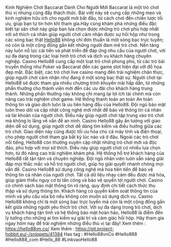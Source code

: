 Kinh Nghiệm Chơi Baccarat Dành Cho Người Mới
Baccarat là một trò chơi thú vị nhưng cũng đầy thách thức. Bài viết này sẽ cung cấp những mẹo và kinh nghiệm hữu ích cho người mới bắt đầu, từ cách chơi đến chiến lược tối ưu, giúp bạn tự tin hơn khi tham gia.Hãy cùng khám phá những điều đặc biệt tại sân chơi này giúp bạn lựa chọn được những trò chơi phù hợp nhất với sở thích cá nhân giúp người chơi cảm nhận được sự hồi hộp như trong các sòng bạc thật [Hello88](https://hello88vn.co/) không chỉ đơn thuần là một sòng bạc trực tuyến; nó còn là một cộng đồng gắn kết những người đam mê trò chơi. Nền tảng này luôn nỗ lực cải tiến và phát triển để đáp ứng nhu cầu của người chơi, với sự đa dạng trong các loại hình trò chơi và dịch vụ khách hàng chuyên nghiệp.
Casino Hello88 cung cấp một loạt trò chơi phong phú, từ các trò bài truyền thống như Poker và Baccarat đến các game slot hiện đại với đồ họa đẹp mắt. Đặc biệt, các trò chơi live casino mang đến trải nghiệm chân thực, giúp người chơi cảm nhận như đang ở một sòng bạc thật sự.
Người chơi tại Hello88 sẽ được tham gia nhiều chương trình khuyến mãi hấp dẫn, từ những phần thưởng cho thành viên mới đến các ưu đãi cho khách hàng trung thành. Những phần thưởng này không chỉ mang lại lợi ích tài chính mà còn nâng cao trải nghiệm chơi game.
Hệ thống thanh toán an toàn
An toàn thông tin và giao dịch luôn là ưu tiên hàng đầu của Hello88. Đội ngũ bảo mật luôn theo dõi và cập nhật công nghệ mới nhất để bảo vệ thông tin cá nhân và tài khoản của người chơi. Điều này giúp người chơi tập trung vào trò chơi mà không lo lắng về vấn đề an ninh.
Casino Hello88 gây ấn tượng với giao diện dễ sử dụng, giúp người chơi dễ dàng tìm kiếm và điều hướng giữa các trò chơi. Giao diện này cũng được tối ưu hóa cho cả máy tính và điện thoại, cho phép người chơi tham gia bất kỳ lúc nào và ở đâu.
Ngoài các trò chơi nổi tiếng, Hello88 còn thường xuyên cập nhật những trò chơi mới và độc đáo, phù hợp với mọi sở thích. Điều này giúp người chơi có nhiều lựa chọn hơn, từ đó nâng cao trải nghiệm khám phá.
Hệ thống hỗ trợ khách hàng của Hello88 rất tận tâm và chuyên nghiệp. Đội ngũ nhân viên luôn sẵn sàng giải đáp mọi thắc mắc và hỗ trợ người chơi, giúp họ giải quyết nhanh chóng mọi vấn đề.
Casino Hello88 sử dụng công nghệ mã hóa tiên tiến để bảo vệ thông tin cá nhân của người chơi. Tất cả dữ liệu nhạy cảm đều được mã hóa, giúp giảm thiểu nguy cơ bị tấn công và bảo vệ quyền lợi người chơi.
Casino có chính sách bảo mật thông tin rõ ràng, quy định chi tiết cách thức thu thập và sử dụng thông tin. Khách hàng có quyền kiểm soát thông tin của mình và yêu cầu xóa bỏ nếu không còn muốn sử dụng dịch vụ.
Casino Hello88 không chỉ là một sòng bạc trực tuyến mà còn là một cộng đồng gắn kết giữa những người yêu thích trò chơi. Với sự đa dạng trong trò chơi, dịch vụ khách hàng tận tình và hệ thống bảo mật hoàn hảo, Hello88 là điểm đến lý tưởng cho những ai tìm kiếm sự giải trí và cảm giác hồi hộp. Hãy tham gia ngay hôm nay để trải nghiệm những điều thú vị tại đây!
Xem thêm : https://hello88vn.co/
Xem thêm : https://git.project-hobbit.eu/-/snippets/41384
Has tag : #Hello88vnCo #Hello888 #Hello888_com #Hello_88 #LinkvaoHello88
